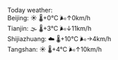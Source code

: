Today weather:  
Beijing: ☀️   🌡️+0°C 🌬️↑0km/h  
Tianjin: 🌫  🌡️+3°C 🌬️↓11km/h  
Shijiazhuang: ☁️   🌡️+10°C 🌬️→4km/h  
Tangshan: ☀️   🌡️+4°C 🌬️↑10km/h  
